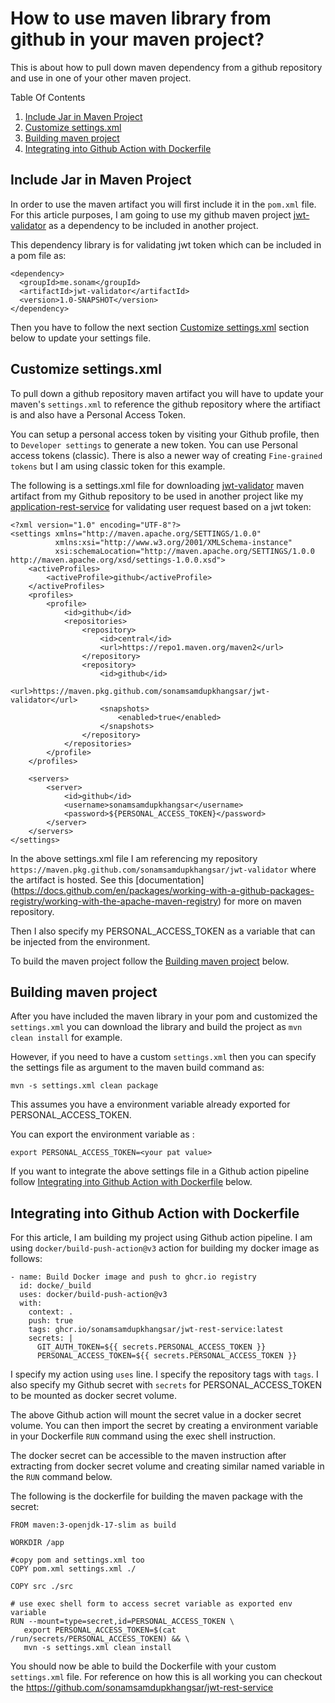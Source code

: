 # How to use maven library from github in your maven project?
This is about how to pull down maven dependency from a github repository and use in one of your other maven project. 

Table Of Contents

1. [Include Jar in Maven Project](#include-jar-in-maven-project)
2. [Customize settings.xml](#customize-settingsxml)
3. [Building maven project](#building-maven-project)
4. [Integrating into Github Action with Dockerfile](#integrating-into-github-action-with-dockerfile)

## Include Jar in Maven Project
In order to use the maven artifact you will first include it in the `pom.xml` file.  For this article purposes, I am going to use my github maven project [jwt-validator](https://github.com/sonamsamdupkhangsar/jwt-validator) as a dependency to be included in another project.  

This dependency library is for validating jwt token which can be included in a pom file as:

```
<dependency>
  <groupId>me.sonam</groupId>
  <artifactId>jwt-validator</artifactId>
  <version>1.0-SNAPSHOT</version>
</dependency>
```

Then you have to follow the next section [Customize settings.xml](#customize-settingsxml) section below to update your settings file.
<br/>


## Customize settings.xml
To pull down a github repository maven artifact you will have to update your maven's `settings.xml` to reference the github repository where the artifiact is and also have a Personal Access Token.

You can setup a personal access token by visiting your Github profile, then to `Developer settings` to generate a new token.  You can use Personal access tokens (classic).  There is also a newer way of creating `Fine-grained tokens` but I am using classic token for this example.


The following is a settings.xml file for downloading [jwt-validator](https://github.com/sonamsamdupkhangsar/jwt-validator) maven artifact from my Github repository to be used in another project like my [application-rest-service](https://github.com/sonamsamdupkhangsar/application-rest-service) for validating user request based on a jwt token:

```
<?xml version="1.0" encoding="UTF-8"?>
<settings xmlns="http://maven.apache.org/SETTINGS/1.0.0"
          xmlns:xsi="http://www.w3.org/2001/XMLSchema-instance"
          xsi:schemaLocation="http://maven.apache.org/SETTINGS/1.0.0 http://maven.apache.org/xsd/settings-1.0.0.xsd">
    <activeProfiles>
        <activeProfile>github</activeProfile>
    </activeProfiles>
    <profiles>
        <profile>
            <id>github</id>
            <repositories>
                <repository>
                    <id>central</id>
                    <url>https://repo1.maven.org/maven2</url>
                </repository>
                <repository>
                    <id>github</id>
                    <url>https://maven.pkg.github.com/sonamsamdupkhangsar/jwt-validator</url>
                    <snapshots>
                        <enabled>true</enabled>
                    </snapshots>
                </repository>
            </repositories>
        </profile>
    </profiles>

    <servers>
        <server>
            <id>github</id>
            <username>sonamsamdupkhangsar</username>
            <password>${PERSONAL_ACCESS_TOKEN}</password>
        </server>
    </servers>
</settings>
```

In the above settings.xml file I am referencing my repository `https://maven.pkg.github.com/sonamsamdupkhangsar/jwt-validator` where the artifact is hosted.  See this [documentation] (https://docs.github.com/en/packages/working-with-a-github-packages-registry/working-with-the-apache-maven-registry) for more on maven repository.

Then I also specify my PERSONAL_ACCESS_TOKEN as a variable that can be injected from the environment.

To build the maven project follow the [Building maven project](#building-maven-project) below.
<br/>

## Building maven project
After you have included the maven library in your pom and customized the `settings.xml` you can download the library and build the project as `mvn clean install` for example.  

However, if you need to have a custom `settings.xml` then you can specify the settings file as argument to the maven build command as:

```
mvn -s settings.xml clean package
```

This assumes you have a environment variable already exported for PERSONAL_ACCESS_TOKEN.  

You can export the environment variable as :
```
export PERSONAL_ACCESS_TOKEN=<your pat value>
```

If you want to integrate the above settings file in a Github action pipeline follow [Integrating into Github Action with Dockerfile](#integrating-into-github-action-with-dockerfile) below.
<br/>


## Integrating into Github Action with Dockerfile
For this article, I am building my project using Github action pipeline.  I am using `docker/build-push-action@v3` action for building my docker image as follows:

```
- name: Build Docker image and push to ghcr.io registry
  id: docke/_build
  uses: docker/build-push-action@v3
  with:
    context: .
    push: true
    tags: ghcr.io/sonamsamdupkhangsar/jwt-rest-service:latest
    secrets: |
      GIT_AUTH_TOKEN=${{ secrets.PERSONAL_ACCESS_TOKEN }}
      PERSONAL_ACCESS_TOKEN=${{ secrets.PERSONAL_ACCESS_TOKEN }}
```
I specify my action using `uses` line. I specify the repository tags with `tags`. I also specify my Github secret with `secrets` for PERSONAL_ACCESS_TOKEN to be mounted as docker secret volume.

The above Github action will mount the secret value in a docker secret volume.  You can then import the secret by creating a environment variable in your Dockerfile `RUN` command using the exec shell instruction.  

The docker secret can be accessible to the maven instruction after extracting from docker secret volume and creating similar named variable in the `RUN` command below.  

The following is the dockerfile for building the maven package with the secret:

```
FROM maven:3-openjdk-17-slim as build

WORKDIR /app

#copy pom and settings.xml too
COPY pom.xml settings.xml ./

COPY src ./src

# use exec shell form to access secret variable as exported env variable
RUN --mount=type=secret,id=PERSONAL_ACCESS_TOKEN \
   export PERSONAL_ACCESS_TOKEN=$(cat /run/secrets/PERSONAL_ACCESS_TOKEN) && \
   mvn -s settings.xml clean install
```

You should now be able to build the Dockerfile with your custom `settings.xml` file.  For reference on how this is all working you can checkout the https://github.com/sonamsamdupkhangsar/jwt-rest-service